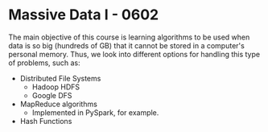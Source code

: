 # Massive Data I - 0602

The main objective of this course is learning algorithms to be used when data is so 
big (hundreds of GB) that it cannot be stored in a computer's personal memory. 
Thus, we look into different options for handling this type of problems, such as: 

- Distributed File Systems
  - Hadoop HDFS
  - Google DFS
- MapReduce algorithms
  - Implemented in PySpark, for example. 
- Hash Functions